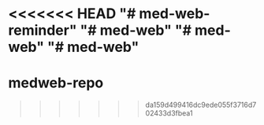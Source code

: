 <<<<<<< HEAD
"# med-web-reminder" 
"# med-web" 
"# med-web" 
"# med-web" 
=======
# medweb-repo
>>>>>>> da159d499416dc9ede055f3716d702433d3fbea1

